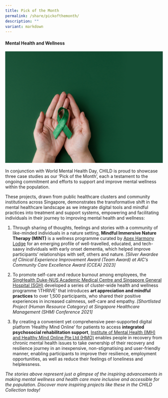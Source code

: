 ```yaml
---
title: Pick of the Month
permalink: /share/pickofthemonth/
description: ""
variant: markdown
---
```

#### **Mental Health and Wellness**

![](/images/CHILD_posts__10_.png)



In conjunction with World Mental Health Day, CHILD is proud to showcase three case studies as our ‘Pick of the Month’, each a testament to the ongoing commitment and efforts to support and improve mental wellness within the population. &nbsp;

These projects, drawn from public healthcare clusters and community institutions across Singapore, demonstrates the transformative shift in the mental healthcare landscape as we integrate digital tools and mindful practices into treatment and support systems, empowering and facilitating individuals in their journey to improving mental health and wellness:

1. Through sharing of thoughts, feelings and stories with a community of like-minded individuals in a nature setting, **Mindful Immersive Nature Therapy (MINT)** is a wellness programme curated by <a rel="noopene" target="blank" href="https://for.sg/child-chi-sg-child-collection-ahl-ccea2023-21">Apex Harmony Lodge</a> for an emerging profile of well-travelled, educated, and tech-saavy individuals with early onset dementia, which helped improve participants’ relationships with self, others and nature. *\[Silver Awardee of Clinical Experience Improvement Award (Team Award) at AIC’s Community Care Excellence Award (CCEA) 2023\]*

2. To promote self-care and reduce burnout among employees, the <a rel="noopene" target="blank" href="https://for.sg/child-chi-sg-child-collection-shsdnusamc-sgh-shmc2021-585">SingHealth Duke-NUS Academic Medical Centre and Singapore General Hospital (SGH)</a> developed a series of cluster-wide health and wellness programme ‘iTHRIVE’ that introduces **art appreciation and mindful practices** to over 1,500 participants, who shared their positive experiences in increased calmness, self-care and empathy. *\[Shortlisted Project (Human Resource Category) at Singapore Healthcare Management (SHM) Conference 2021\]*

3. By&nbsp;creating a convenient yet comprehensive peer-supported digital platform ‘Healthy Mind Online’ for patients to access **integrated psychosocial rehabilitation support**, <a rel="noopene" target="blank" href="https://for.sg/child-chi-sg-child-collection-imh-hmo-nhip2020-339">Institute of Mental Health (IMH) and Healthy Mind Online Pte Ltd (HMO)</a> enables people in recovery from chronic mental health issues to take ownership of their recovery and resilience journey in an inexpensive, non-stigmatising and user-friendly manner, enabling participants to improve their resilience, employment opportunities, as well as reduce their feelings of loneliness and helplessness.

<em> The stories above represent just a glimpse of the inspiring advancements in making mental wellness and health care more inclusive and accessible for the population. Discover more inspiring projects like these in the CHILD Collection today! </em>